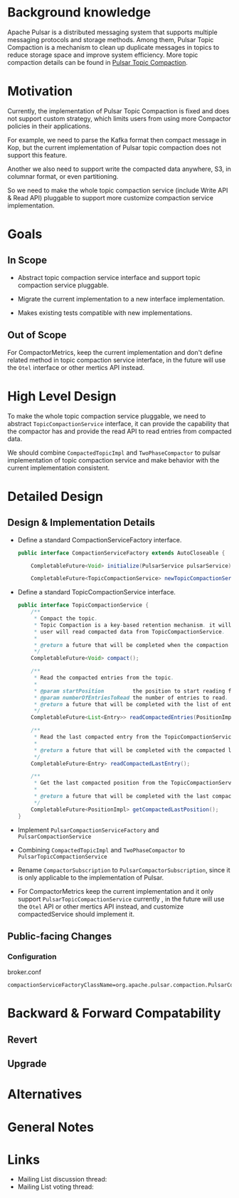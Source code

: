 # Background knowledge

Apache Pulsar is a distributed messaging system that supports multiple messaging protocols and storage methods. Among them, Pulsar Topic Compaction is a mechanism to clean up duplicate messages in topics to reduce storage space and improve system efficiency.
More topic compaction details can be found in [Pulsar Topic Compaction](https://pulsar.apache.org/docs/en/concepts-topic-compaction/).

# Motivation

Currently, the implementation of Pulsar Topic Compaction is fixed and does not support custom strategy, which limits users from using more Compactor policies in their applications.

For example, we need to parse the Kafka format then compact message in Kop, but the current implementation of Pulsar topic compaction does not support this feature.

Another we also need to support write the compacted data anywhere, S3, in columnar format, or even partitioning.

So we need to make  the whole topic compaction service (include Write API & Read API) pluggable to support more customize compaction service implementation.

# Goals

## In Scope

* Abstract topic compaction service interface and support topic compaction service pluggable.

* Migrate the current implementation to a new interface implementation.

* Makes existing tests compatible with new implementations.

## Out of Scope

For CompactorMetrics, keep the current implementation and don't define related method in topic compaction service interface, in the future will use the `Otel` interface or other mertics API instead.


# High Level Design

To make the whole topic compaction service pluggable, we need to abstract `TopicCompactionService` interface, it can provide the capability that the compactor has and provide the read API to read entries from compacted data.

We should combine `CompactedTopicImpl` and `TwoPhaseCompactor` to pulsar implementation of topic compaction service and make behavior with the current implementation consistent.


# Detailed Design

## Design & Implementation Details

* Define a standard CompactionServiceFactory interface.

  ```java
  public interface CompactionServiceFactory extends AutoCloseable {
  
      CompletableFuture<Void> initialize(PulsarService pulsarService);
  
      CompletableFuture<TopicCompactionService> newTopicCompactionService(String topic);
  
  ```

* Define a standard TopicCompactionService interface.

  ```java
  public interface TopicCompactionService {
      /**
       * Compact the topic.
       * Topic Compaction is a key-based retention mechanism. it will keep the most recent value for a given key and
       * user will read compacted data from TopicCompactionService.
       *
       * @return a future that will be completed when the compaction is done.
       */
      CompletableFuture<Void> compact();

      /**
       * Read the compacted entries from the topic.
       *
       * @param startPosition         the position to start reading from.
       * @param numberOfEntriesToRead the number of entries to read.
       * @return a future that will be completed with the list of entries, this list can is null.
       */
      CompletableFuture<List<Entry>> readCompactedEntries(PositionImpl startPosition, int numberOfEntriesToRead);

      /**
       * Read the last compacted entry from the TopicCompactionService.
       *
       * @return a future that will be completed with the compacted last entry, this entry can is null.
       */
      CompletableFuture<Entry> readCompactedLastEntry();

      /**
       * Get the last compacted position from the TopicCompactionService.
       *
       * @return a future that will be completed with the last compacted position, this position can is null.
       */
      CompletableFuture<PositionImpl> getCompactedLastPosition();
  }
  ```

* Implement `PulsarCompactionServiceFactory` and `PulsarCompactionService`

* Combining `CompactedTopicImpl` and `TwoPhaseCompactor` to `PulsarTopicCompactionService`

* Rename `CompactorSubscription` to `PulsarCompactorSubscription`, since it is only applicable to the implementation of Pulsar.

* For CompactorMetrics keep the current implementation and it only support `PulsarTopicCompactionService` currently , in the future will use the `Otel` API or other mertics API  instead, and customize compactedService should implement it.


## Public-facing Changes


### Configuration

broker.conf
```
compactionServiceFactoryClassName=org.apache.pulsar.compaction.PulsarCompactionServiceFactory
```

# Backward & Forward Compatability

## Revert



## Upgrade


# Alternatives


# General Notes

# Links

* Mailing List discussion thread:
* Mailing List voting thread: